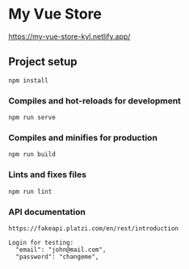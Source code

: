 # My Vue Store
https://my-vue-store-kyl.netlify.app/

## Project setup
```
npm install
```

### Compiles and hot-reloads for development
```
npm run serve
```

### Compiles and minifies for production
```
npm run build
```

### Lints and fixes files
```
npm run lint
```
### API documentation
```
https://fakeapi.platzi.com/en/rest/introduction
```
```
Login for testing:
  "email": "john@mail.com",
  "password": "changeme",
```

